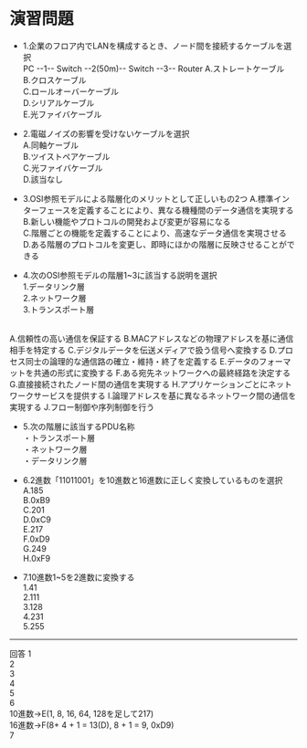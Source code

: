 # 演習問題
- 1.企業のフロア内でLANを構成するとき、ノード間を接続するケーブルを選択  
PC --1-- Switch --2(50m)-- Switch --3-- Router
A.ストレートケーブル  
B.クロスケーブル  
C.ロールオーバーケーブル  
D.シリアルケーブル  
E.光ファイバケーブル  

- 2.電磁ノイズの影響を受けないケーブルを選択  
A.同軸ケーブル  
B.ツイストペアケーブル  
C.光ファイバケーブル  
D.該当なし

- 3.OSI参照モデルによる階層化のメリットとして正しいもの2つ
A.標準インターフェースを定義することにより、異なる機種間のデータ通信を実現する  
B.新しい機能やプロトコルの開発および変更が容易になる  
C.階層ごとの機能を定義することにより、高速なデータ通信を実現させる  
D.ある階層のプロトコルを変更し、即時にほかの階層に反映させることができる  

- 4.次のOSI参照モデルの階層1\~3に該当する説明を選択  
1.データリンク層  
2.ネットワーク層  
3.トランスポート層  
</br>
A.信頼性の高い通信を保証する  
B.MACアドレスなどの物理アドレスを基に通信相手を特定する  
C.デジタルデータを伝送メディアで扱う信号へ変換する  
D.プロセス同士の論理的な通信路の確立・維持・終了を定義する  
E.データのフォーマットを共通の形式に変換する  
F.ある宛先ネットワークへの最終経路を決定する  
G.直接接続されたノード間の通信を実現する  
H.アプリケーションごとにネットワークサービスを提供する  
I.論理アドレスを基に異なるネットワーク間の通信を実現する  
J.フロー制御や序列制御を行う

- 5.次の階層に該当するPDU名称  
・トランスポート層  
・ネットワーク層  
・データリンク層  

- 6.2進数「11011001」を10進数と16進数に正しく変換しているものを選択  
A.185  
B.0xB9  
C.201  
D.0xC9  
E.217  
F.0xD9  
G.249  
H.0xF9  


- 7.10進数1\~5を2進数に変換する  
1.41  
2.111  
3.128  
4.231  
5.255

---
回答
1  
2  
3  
4  
5  
6  
10進数→E(1, 8, 16, 64, 128を足して217)  
16進数→F(8+ 4 + 1 = 13(D), 8 + 1 = 9, 0xD9)  
7  
